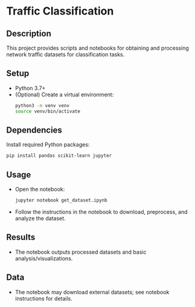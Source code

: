 # Traffic Classification

## Description
This project provides scripts and notebooks for obtaining and processing network traffic datasets for classification tasks.

## Setup
- Python 3.7+
- (Optional) Create a virtual environment:
  ```bash
  python3 -m venv venv
  source venv/bin/activate
  ```

## Dependencies
Install required Python packages:
```bash
pip install pandas scikit-learn jupyter
```

## Usage
- Open the notebook:
  ```bash
  jupyter notebook get_dataset.ipynb
  ```
- Follow the instructions in the notebook to download, preprocess, and analyze the dataset.

## Results
- The notebook outputs processed datasets and basic analysis/visualizations.

## Data
- The notebook may download external datasets; see notebook instructions for details. 
